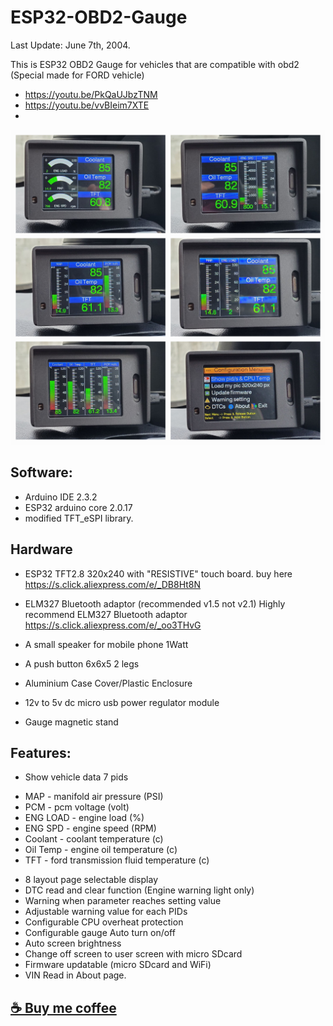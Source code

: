 # ESP32-OBD2-Gauge
Last Update: June 7th, 2004.

This is ESP32 OBD2 Gauge for vehicles that are compatible with obd2
(Special made for FORD vehicle)
 - https://youtu.be/PkQaUJbzTNM
 - https://youtu.be/vvBIeim7XTE
 - 
![My Image](/picture/page.jpg)

## Software:
- Arduino IDE 2.3.2
- ESP32 arduino core 2.0.17
- modified TFT_eSPI library.

## Hardware
- ESP32 TFT2.8 320x240 with "RESISTIVE" touch board.
buy here  https://s.click.aliexpress.com/e/_DB8Ht8N
- ELM327 Bluetooth adaptor (recommended v1.5 not v2.1)
  Highly recommend ELM327 Bluetooth  adaptor https://s.click.aliexpress.com/e/_oo3THvG
- A small speaker for mobile phone 1Watt
- A push button 6x6x5 2 legs
- Aluminium Case Cover/Plastic Enclosure

- 12v to 5v dc micro usb power regulator module
- Gauge magnetic stand

## Features:
- Show vehicle data 7 pids
* MAP - manifold air pressure (PSI)
* PCM - pcm voltage (volt)
* ENG LOAD - engine load (%)
* ENG SPD - engine speed (RPM)
* Coolant - coolant temperature (c)
* Oil Temp - engine oil temperature (c)
* TFT - ford transmission fluid temperature (c)

- 8 layout page selectable display
- DTC read and clear function (Engine warning light only)
- Warning when parameter reaches setting value
- Adjustable warning value for each PIDs
- Configurable CPU overheat protection
- Configurable gauge Auto turn on/off
- Auto screen brightness
- Change off screen to user screen with micro SDcard
- Firmware updatable (micro SDcard and WiFi)
- VIN Read in About page.

## [☕ Buy me coffee](https://www.buymeacoffee.com/vaandcob)
